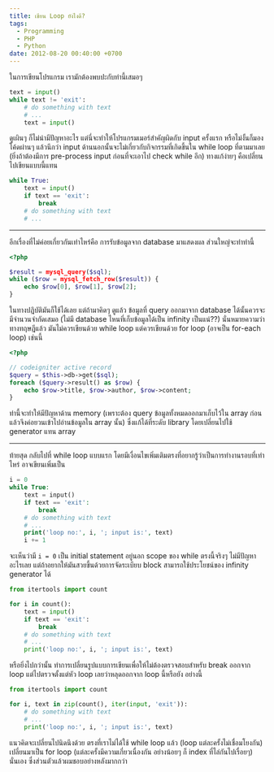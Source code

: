 ```yaml
---
title: เขียน Loop ยังไงดี?
tags:
  - Programming
  - PHP
  - Python
date: 2012-08-20 00:40:00 +0700
---
```


ในการเขียนโปรแกรม เรามักต้องพบปะกับท่านี้เสมอๆ

``` python
text = input()
while text != 'exit':
    # do something with text
    # ...
    text = input()
```

ดูเผินๆ ก็ไม่น่ามีปัญหาอะไร แต่นี่จะทำให้โปรแกรมเมอร์สำคัญผิดกับ input ครั้งแรก หรือไม่งั้นก็มองโค้ดผ่านๆ แล้วนึกว่า input ด้านนอกนั้นจะไม่เกี่ยวกับกิจกรรมที่เกิดขึ้นใน while loop ที่ตามมาเลย (ยิ่งถ้าต้องมีการ pre-process input ก่อนที่จะเอาไป check while อีก) ทางแก้ง่ายๆ คือเปลี่ยนไปเขียนแบบนี้แทน

``` python
while True:
    text = input()
    if text == 'exit':
        break
    # do something with text
    # ...
```

---

อีกเรื่องที่ไม่ค่อยเกี่ยวกันเท่าไหร่คือ การรับข้อมูลจาก database มาแสดงผล ส่วนใหญ่จะทำท่านี้

``` php
<?php

$result = mysql_query($sql);
while ($row = mysql_fetch_row($result)) {
    echo $row[0], $row[1], $row[2];
}
```

ในทางปฎิบัติมันก็ใช้ได้เลย แต่ถ้ามาคิดๆ ดูแล้ว ข้อมูลที่ query ออกมาจาก database ได้นั้นควรจะมีจำนวนจำกัดเสมอ (ไม่มี database ไหนที่เก็บข้อมูลได้เป็น infinity เป็นแน่??) นั่นหมายความว่าทางทฤษฎีแล้ว มันไม่ควรเขียนด้วย while loop แต่ควรเขียนด้วย for loop (อาจเป็น for-each loop) เช่นนี้

``` php
<?php

// codeigniter active record
$query = $this->db->get($sql);
foreach ($query->result() as $row) {
    echo $row->title, $row->author, $row->content;
}
```

ท่านี้จะทำให้มีปัญหาด้าน memory (เพราะต้อง query ข้อมูลทั้งหมดออกมาเก็บไว้ใน array ก่อน แล้วจึงค่อยวนเข้าไปอ่านข้อมูลใน array นั้น) ซึ่งแก้ได้ที่ระดับ library โดยเปลี่ยนไปใช้ generator แทน array

---

ท้ายสุด กลับไปที่ while loop แบบแรก โดยมีเงื่อนไขเพิ่มเติมตรงที่อยากรู้ว่าเป็นการทำงานรอบที่เท่าไหร่ อาจเขียนเพิ่มเป็น

``` php
i = 0
while True:
    text = input()
    if text == 'exit':
        break
    # do something with text
    # ...
    print('loop no:', i, '; input is:', text)
    i += 1
```

จะเห็นว่ามี `i = 0` เป็น initial statement อยู่นอก scope ของ while ตรงนี้จริงๆ ไม่มีปัญหาอะไรเลย แต่ถ้าอยากให้มันสวยขึ้นด้วยการจัดระเบียบ block สามารถใช้ประโยชน์ของ infinity generator ได้

``` python
from itertools import count

for i in count():
    text = input()
    if text == 'exit':
        break
    # do something with text
    # ...
    print('loop no:', i, '; input is:', text)
```

หรือยิ่งไปกว่านั้น ทำการเปลี่ยนรูปแบบการเขียนเพื่อให้ไม่ต้องตรวจสอบสำหรับ break ออกจาก loop แต่ไปตรวจตั้งแต่หัว loop เลยว่าหลุดออกจาก loop นี้หรือยัง อย่างนี้

``` python
from itertools import count

for i, text in zip(count(), iter(input, 'exit')):
    # do something with text
    # ...
    print('loop no:', i, '; input is:', text)
```

แนวคิดจะเปลี่ยนไปนิดนึงด้วย ตรงที่เราไม่ได้ใช้ while loop แล้ว (loop แต่ละครั้งไม่เชื่อมโยงกัน) เปลี่ยนมาเป็น for loop (แต่ละครั้งมีความเกี่ยวเนื่องกัน อย่างน้อยๆ ก็ index ที่ไล่กันไปเรื่อยๆ) นั่นเอง ซึ่งส่วนตัวแล้วผมชอบอย่างหลังมากกว่า
